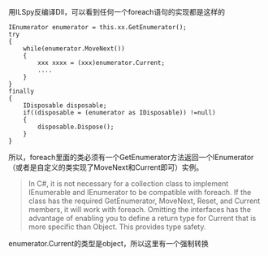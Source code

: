 用ILSpy反编译Dll，可以看到任何一个foreach语句的实现都是这样的

    IEnumerator enumerator = this.xx.GetEnumerator();
    try
    {
        while(enumerator.MoveNext())
        {
            xxx xxxx = (xxx)enumerator.Current;
            ....
        }
    }
    finally
    {
        IDisposable disposable;
        if((disposable = (enumerator as IDisposable)) !=null)
        {
            disposable.Dispose();
        }
    }

所以，foreach里面的类必须有一个GetEnumerator方法返回一个IEnumerator（或者是自定义的类实现了MoveNext和Current即可）实例。
>In C#, it is not necessary for a collection class to implement IEnumerable and IEnumerator to be compatible with foreach. If the class has the required GetEnumerator, MoveNext, Reset, and Current members, it will work with foreach. Omitting the interfaces has the advantage of enabling you to define a return type for Current that is more specific than Object. This provides type safety.

enumerator.Current的类型是object，所以这里有一个强制转换


